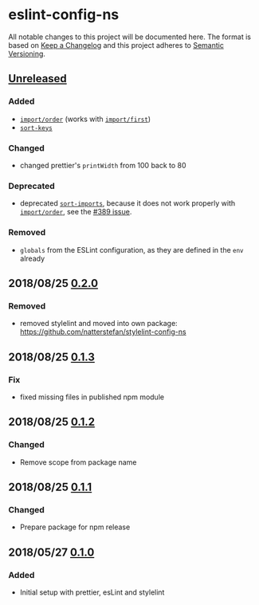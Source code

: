 # eslint-config-ns

All notable changes to this project will be documented here. The format is based
on [Keep a Changelog](http://keepachangelog.com/en/1.0.0/) and this project
adheres to [Semantic Versioning](http://semver.org/spec/v2.0.0.html).

## [Unreleased][1]

### Added

- [`import/order`](https://github.com/benmosher/eslint-plugin-import/blob/master/docs/rules/order.md)
  (works with [`import/first`](https://github.com/benmosher/eslint-plugin-import/blob/master/docs/rules/first.md))
- [`sort-keys`](https://eslint.org/docs/rules/sort-keys)

### Changed

- changed prettier's `printWidth` from 100 back to 80

### Deprecated

- deprecated [`sort-imports`](https://eslint.org/docs/rules/sort-imports), because
  it does not work properly with [`import/order`](https://github.com/benmosher/eslint-plugin-import/blob/master/docs/rules/order.md),
  see the [#389 issue](https://github.com/benmosher/eslint-plugin-import/issues/389).

### Removed

- `globals` from the ESLint configuration, as they are defined in the `env` already

## 2018/08/25 [0.2.0][6]

### Removed

- removed stylelint and moved into own package: https://github.com/natterstefan/stylelint-config-ns

## 2018/08/25 [0.1.3][5]

### Fix

- fixed missing files in published npm module

## 2018/08/25 [0.1.2][4]

### Changed

- Remove scope from package name

## 2018/08/25 [0.1.1][3]

### Changed

- Prepare package for npm release

## 2018/05/27 [0.1.0][2]

### Added

- Initial setup with prettier, esLint and stylelint

[2]: https://github.com/natterstefan/eslint-config-ns/releases/tag/v0.1.0
[3]: https://github.com/natterstefan/eslint-config-ns/releases/tag/v0.1.1
[4]: https://github.com/natterstefan/eslint-config-ns/releases/tag/v0.1.2
[5]: https://github.com/natterstefan/eslint-config-ns/releases/tag/v0.1.3
[6]: https://github.com/natterstefan/eslint-config-ns/releases/tag/v0.2.0
[1]: https://github.com/natterstefan/eslint-config-ns/compare/v0.2.0...HEAD
